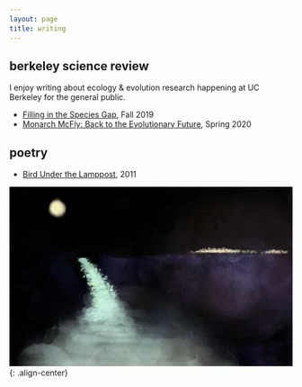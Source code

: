 ```yaml
---
layout: page
title: writing
---
```


## berkeley science review

I enjoy writing about ecology & evolution research happening at UC Berkeley for the general public. 
- [Filling in the Species Gap](https://berkeleysciencereview.com/article/filling-species-gap/), Fall 2019
- [Monarch McFly: Back to the Evolutionary Future](https://berkeleysciencereview.com/article/monarch-mcfly-back-to-the-evolutionary-future/), Spring 2020

## poetry

- [Bird Under the Lamppost](http://psa.fcny.org/psa/awards/annual/winners/2011/award_3/), 2011

![center-aligned-image](/images/nightlight_small.png){: .align-center}